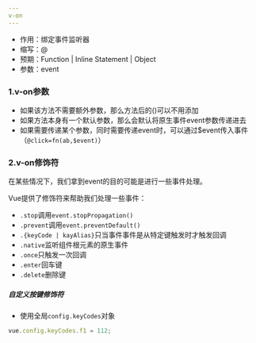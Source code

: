 ```yaml
---
v-on
---
```

* 作用：绑定事件监听器
* 缩写：@
* 预期：Function | Inline Statement | Object
* 参数：event

### 1.v-on参数

* 如果该方法不需要额外参数，那么方法后的()可以不用添加
* 如果方法本身有一个默认参数，那么会默认将原生事件event参数传递进去
* 如果需要传递某个参数，同时需要传递event时，可以通过\$event传入事件（`@click=fn(ab,$event)`）

### 2.v-on修饰符

在某些情况下，我们拿到event的目的可能是进行一些事件处理。

Vue提供了修饰符来帮助我们处理一些事件：

* `.stop`调用`event.stopPropagation()`
* `.prevent`调用`event.preventDefault()`
* `.{keyCode | kayAlias}`只当事件事件是从特定键触发时才触发回调
* `.native`监听组件根元素的原生事件
* `.once`只触发一次回调
* `.enter`回车键
* `.delete`删除键

##### 自定义按键修饰符

* 使用全局`config.keyCodes`对象

```javascript
vue.config.keyCodes.f1 = 112;
```



